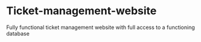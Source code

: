 # Ticket-management-website
Fully functional ticket management website with full access to a functioning database
